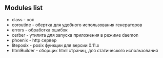 ## Modules list
- class - ооп
- coroutine - обертка для удобного использования генераторов
- errors - обработка ошибок
- cerber - утилита для запуска приложения в режиме daemon
- phoenix - http сервер
- liteposix - posix функции для версии 0.11.x
- htmlBuilder - сборщик html страниц, для статического использования

